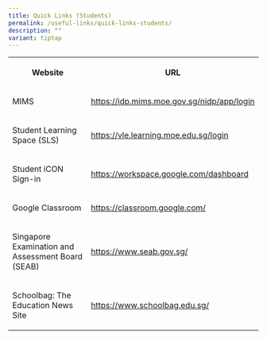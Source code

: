 ```yaml
---
title: Quick Links (Students)
permalink: /useful-links/quick-links-students/
description: ""
variant: tiptap
---
```

<table><tbody><tr><th rowspan="1" colspan="1"><p>Website</p></th><th rowspan="1" colspan="1"><p>URL</p></th></tr><tr><td rowspan="1" colspan="1"><p>MIMS</p></td><td rowspan="1" colspan="1"><p><a href="https://idp.mims.moe.gov.sg/nidp/app/login" rel="noopener noreferrer nofollow" target="_blank">https://idp.mims.moe.gov.sg/nidp/app/login</a></p></td></tr><tr><td rowspan="1" colspan="1"><p>Student Learning Space (SLS)</p></td><td rowspan="1" colspan="1"><p><a href="https://vle.learning.moe.edu.sg/login" rel="noopener noreferrer nofollow" target="_blank">https://vle.learning.moe.edu.sg/login</a></p></td></tr><tr><td rowspan="1" colspan="1"><p>Student iCON Sign-in</p></td><td rowspan="1" colspan="1"><p><a href="https://workspace.google.com/dashboard" rel="noopener noreferrer nofollow" target="_blank">https://workspace.google.com/dashboard</a></p></td></tr><tr><td rowspan="1" colspan="1"><p>Google Classroom</p></td><td rowspan="1" colspan="1"><p><a href="https://classroom.google.com/" rel="noopener noreferrer nofollow" target="_blank">https://classroom.google.com/</a></p></td></tr><tr><td rowspan="1" colspan="1"><p>Singapore Examination and Assessment Board (SEAB)</p></td><td rowspan="1" colspan="1"><p><a href="https://www.seab.gov.sg/" rel="noopener noreferrer nofollow" target="_blank">https://www.seab.gov.sg/</a></p></td></tr><tr><td rowspan="1" colspan="1"><p>Schoolbag: The Education News Site</p></td><td rowspan="1" colspan="1"><p><a href="https://www.schoolbag.edu.sg/" rel="noopener noreferrer nofollow" target="_blank">https://www.schoolbag.edu.sg/</a></p></td></tr></tbody></table><p></p>